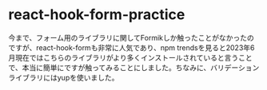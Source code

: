 # react-hook-form-practice

今まで、フォーム用のライブラリに関してFormikしか触ったことがなかったのですが、react-hook-formも非常に人気であり、npm trendsを見ると2023年6月現在ではこちらのライブラリがより多くインストールされていると言うことで、本当に簡単にですが触ってみることにしました。ちなみに、バリデーションライブラリにはyupを使いました。